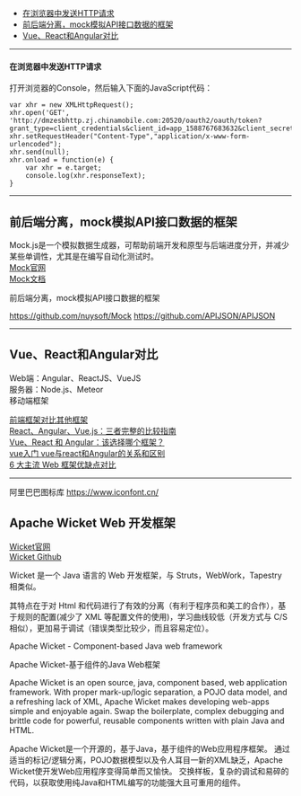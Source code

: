 - [在浏览器中发送HTTP请求](#在浏览器中发送HTTP请求)
- [前后端分离，mock模拟API接口数据的框架](#前后端分离，mock模拟API接口数据的框架)
- [Vue、React和Angular对比](#Vue、React和Angular对比)




---------------------------------------------------------------------------------------------------------------------

#### 在浏览器中发送HTTP请求

打开浏览器的Console，然后输入下面的JavaScript代码：

```
var xhr = new XMLHttpRequest();
xhr.open('GET', 'http://dmzesbhttp.zj.chinamobile.com:20520/oauth2/oauth/token?grant_type=client_credentials&client_id=app_1588767683632&client_secret=27ce9fb6a92e2b424f4dec78c1f2cdcb');
xhr.setRequestHeader("Content-Type","application/x-www-form-urlencoded");
xhr.send(null);
xhr.onload = function(e) {
    var xhr = e.target;
    console.log(xhr.responseText);
}
```



---------------------------------------------------------------------------------------------------------------------
## 前后端分离，mock模拟API接口数据的框架

Mock.js是一个模拟数据生成器，可帮助前端开发和原型与后端进度分开，并减少某些单调性，尤其是在编写自动化测试时。  
[Mock官网](http://mockjs.com/)  
[Mock文档](https://github.com/nuysoft/Mock/wiki)  


前后端分离，mock模拟API接口数据的框架

https://github.com/nuysoft/Mock
https://github.com/APIJSON/APIJSON

---------------------------------------------------------------------------------------------------------------------

## Vue、React和Angular对比

Web端：Angular、ReactJS、VueJS  
服务器：Node.js、Meteor  
移动端框架




[前端框架对比其他框架](https://cn.vuejs.org/v2/guide/comparison.html)  
[React、Angular、Vue.js：三者完整的比较指南](http://www.thebuddycreative.com/reactangularvue_js_san_zhe_wan_zheng_de_bi_jiao_zhi_nan/)  
[Vue、React 和 Angular：该选择哪个框架？](https://www.infoq.cn/article/3zjScEsgksmFNdgIR7sM)  
[vue入门 vue与react和Angular的关系和区别](https://www.cnblogs.com/wxtlinlin/p/6541895.html)  
[6 大主流 Web 框架优缺点对比](https://www.oschina.net/translate/web-frameworks-conclusions)  



---------------------------------------------------------------------------------------------------------------------

阿里巴巴图标库
https://www.iconfont.cn/


## Apache Wicket Web 开发框架

[Wicket官网](https://wicket.apache.org/)  
[Wicket Github](https://github.com/apache/wicket)  


Wicket 是一个 Java 语言的 Web 开发框架，与 Struts，WebWork，Tapestry 相类似。

其特点在于对 Html 和代码进行了有效的分离（有利于程序员和美工的合作），基于规则的配置(减少了 XML 等配置文件的使用)，学习曲线较低（开发方式与 C/S 相似），更加易于调试（错误类型比较少，而且容易定位）。


Apache Wicket - Component-based Java web framework

Apache Wicket-基于组件的Java Web框架

Apache Wicket is an open source, java, component based, web application framework. With proper mark-up/logic separation, a POJO data model, and a refreshing lack of XML, Apache Wicket makes developing web-apps simple and enjoyable again. Swap the boilerplate, complex debugging and brittle code for powerful, reusable components written with plain Java and HTML.

Apache Wicket是一个开源的，基于Java，基于组件的Web应用程序框架。 通过适当的标记/逻辑分离，POJO数据模型以及令人耳目一新的XML缺乏，Apache Wicket使开发Web应用程序变得简单而又愉快。 交换样板，复杂的调试和易碎的代码，以获取使用纯Java和HTML编写的功能强大且可重用的组件。


